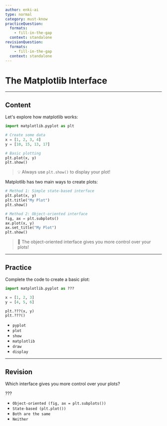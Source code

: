 ```yaml
---
author: enki-ai
type: normal
category: must-know
practiceQuestion:
  formats:
    - fill-in-the-gap
  context: standalone
revisionQuestion:
  formats:
    - fill-in-the-gap
  context: standalone
---
```


# The Matplotlib Interface

---
## Content

Let's explore how matplotlib works:

```python
import matplotlib.pyplot as plt

# Create some data
x = [1, 2, 3, 4]
y = [10, 15, 13, 17]

# Basic plotting
plt.plot(x, y)
plt.show()
```

> 💡 Always use `plt.show()` to display your plot!

Matplotlib has two main ways to create plots:

```python
# Method 1: Simple state-based interface
plt.plot(x, y)
plt.title("My Plot")
plt.show()

# Method 2: Object-oriented interface
fig, ax = plt.subplots()
ax.plot(x, y)
ax.set_title("My Plot")
plt.show()
```

> 🎨 The object-oriented interface gives you more control over your plots!

---
## Practice

Complete the code to create a basic plot:

```python
import matplotlib.pyplot as ???

x = [1, 2, 3]
y = [4, 5, 6]

plt.???(x, y)
plt.???()
```

- `pyplot`
- `plot`
- `show`
- `matplotlib`
- `draw`
- `display`

---
## Revision

Which interface gives you more control over your plots?

???

- `Object-oriented (fig, ax = plt.subplots())`
- `State-based (plt.plot())`
- `Both are the same`
- `Neither` 